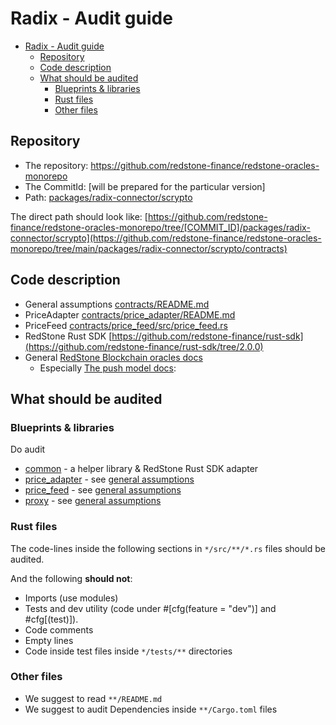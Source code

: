 # Radix - Audit guide

<!-- TOC -->
* [Radix - Audit guide](#radix---audit-guide)
  * [Repository](#repository)
  * [Code description](#code-description)
  * [What should be audited](#what-should-be-audited)
    * [Blueprints & libraries](#blueprints--libraries)
    * [Rust files](#rust-files)
    * [Other files](#other-files)
<!-- TOC -->

## Repository

* The repository: https://github.com/redstone-finance/redstone-oracles-monorepo
* The CommitId: [will be prepared for the particular version]
* Path: [packages/radix-connector/scrypto](.)

The direct path should look like:
[https://github.com/redstone-finance/redstone-oracles-monorepo/tree/[COMMIT_ID]/packages/radix-connector/scrypto](https://github.com/redstone-finance/redstone-oracles-monorepo/tree/main/packages/radix-connector/scrypto/contracts)

## Code description

* General assumptions [contracts/README.md](./contracts/README.md)
* PriceAdapter [contracts/price_adapter/README.md](./contracts/price_adapter/README.md)
* PriceFeed [contracts/price_feed/src/price_feed.rs](./contracts/price_feed/src/price_feed.rs)
* RedStone Rust SDK [https://github.com/redstone-finance/rust-sdk](https://github.com/redstone-finance/rust-sdk/tree/2.0.0)
* General [RedStone Blockchain oracles docs](https://docs.redstone.finance/docs/architecture/#data-formatting--processing)
  * Especially [The push model docs](https://docs.redstone.finance/docs/dapps/redstone-push/):

## What should be audited

### Blueprints & libraries

Do audit

* [common](./common) - a helper library & RedStone Rust SDK adapter
* [price_adapter](./contracts/price_adapter) - see [general assumptions](contracts/README.md#price-adapter)
* [price_feed](./contracts/price_feed) - see [general assumptions](contracts/README.md#price-feed)
* [proxy](./contracts/proxy) - see [general assumptions](contracts/README.md#proxy)


### Rust files

The code-lines inside the following sections in `*/src/**/*.rs` files should be audited.

And the following **should not**:

* Imports (use modules)
* Tests and dev utility (code under #[cfg(feature = "dev")] and #cfg[(test)]).
* Code comments
* Empty lines
* Code inside test files inside `*/tests/**` directories

### Other files

* We suggest to read `**/README.md`
* We suggest to audit Dependencies inside `**/Cargo.toml` files
